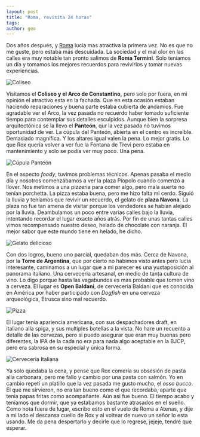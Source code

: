 ```yaml
---
layout: post
title: "Roma, revisita 24 horas"
tags: 
author: geo
---
```

Dos años después, y [Roma](/tag/roma) lucia mas atractiva la primera vez. No es que no me guste, pero estaba más descuidada. La sociedad y el mal olor en las calles era muy notable tan pronto salimos de **Roma Termini**. Solo teníamos un día y tomamos los mejores recuerdos para revivirlos y tomar nuevas experiencias. 

![Coliseo](/content/images/2014/12/IMG_20141215_105905089_HDR-2.jpg)

Visitamos el **Coliseo y el Arco de Constantino,** pero solo por fuera, en mi opinión el atractivo esta en la fachada. Que en esta ocasión estaban haciendo reparaciones y buena parte estaba cubierta de andamios. Fue agradable ver el Arco, la vez pasada no recuerdo haber tomado suficiente tiempo para contemplar sus detalles esculpidos. Aunque bien la sorpresa arquitectónica se la llevo el **Panteón**, qur la vez pasada no tuvimos oportunidad de ver. La cúpula del Panteón, abierta en el centro es increíble. Demasiado magnífica. Y los altares igual valen la pena. Lo mejor gratis. Lo que Rox quería volver a ver fue la Fontana de Trevi pero estaba en mantenimiento y solo se podía ver muy poco. Una pena. 

![Cúpula Panteón](/content/images/2014/12/IMG_20141215_170613203.jpg)

En el aspecto *foody*, tuvimos problemas técnicos. Apenas pasaba el medio día y nosotros comenzábamos a ver la plaza Piopolo cuando comenzó a llover. Nos metimos a una pizzeria para comer algo, pero mala suerte no tenían porchetta. La pizza estaba buena, pero me hizo falta mi cerdo. Siguió la lluvia y teníamos que revivir un recuerdo, el gelato de **plaza Navona**. La plaza no fue tan amena de visitar porque los vendedores se habían alejado por la lluvia. Deambulamos un poco entre varias calles bajo la lluvia, intentando recordar el lugar exacto años atrás. Por fin de unas tantas calles vimos recompensado nuestro deseo, helado de chocolate con naranja. El mejor sabor que este mundo tiene en helado,  he dicho. 

![Gelato delicioso](/content/images/2014/12/IMG_20141215_142304062.jpg)

Con dos logros, bueno uno parcial, quedaban dos más. Cerca de Navona, por la **Torre de Argentina**, que por cierto no habimos visto antes pero lucia interesante, caminamos a un lugar que a mi parecer es una yuxtaposición al panorama italiano. Una cerveceria artesanal, en medio de tanta cultura de vino. Lo digo porque hasta las vagabundos es mas probable que tomen vino a cerveza. El lugar es **Open Baldani**, de cerveceria Baldani que es conocida en América por haber participado con *Dogfish* en una cerveza arqueológica, Etrusca sino mal recuerdo. 

![Pizza](/content/images/2014/12/IMG_20141215_132739396_HDR.jpg)

El lugar tenia apariencia americana, con sus despachadores draft, en italiano alla spiga, y sus multiples botellas a la vista. No hare un recuento a detalle de las cervezas, pero si puedo asegurar que eran muy buenas pero diferentes, la IPA de la cada no era para nada algo aceptable en la BJCP, pero era sabrosa en su especial y única forma. 

![Cerveceria Italiana](/content/images/2014/12/IMG_20141215_145035363.jpg)

Ya solo quedaba la cena, y pense que Rox comería su obsesión de pasta alla carbonara, pero me fallo y cambio por una pasta con salmón. Yo en cambio repetí un platillo que la vez pasada me gusto mucho, el *osso bucco*. El que me sirvieron, no era tan bueno como el que recordaba, aparte que tenia papas fritas como acompañante. Aún asi fue bueno. 
El tiempo acabo y teníamos que dormir, que ya estabamos bastante atrasados en el sueño. Como nota fuera de lugar, escribo esto en el vuelo de Roma a Atenas, y dije a mi lado el descansa cuello de Rox y al voltear de nuevo un señor lo esta usando. Me da pena despertarlo y decirle que lo regrese, jejeje, tendré que esperar. 
